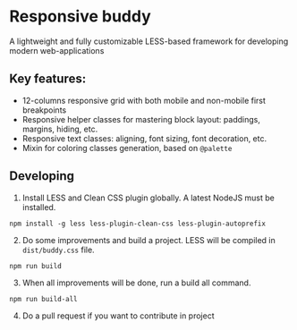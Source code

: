 # Responsive buddy

A lightweight and fully customizable LESS-based framework for developing modern web-applications

## Key features:
- 12-columns responsive grid with both mobile and non-mobile first breakpoints
- Responsive helper classes for mastering block layout: paddings, margins, hiding, etc.
- Responsive text classes: aligning, font sizing, font decoration, etc.
- Mixin for coloring classes generation, based on `@palette`

## Developing

1. Install LESS and Clean CSS plugin globally. A latest NodeJS must be installed.

```
npm install -g less less-plugin-clean-css less-plugin-autoprefix
```
2. Do some improvements and build a project. LESS will be compiled in `dist/buddy.css` file.

```
npm run build
```
3. When all improvements will be done, run a build all command.

```
npm run build-all
```
4. Do a pull request if you want to contribute in project
